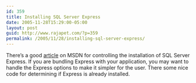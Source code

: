```yaml
---
id: 359
title: Installing SQL Server Express
date: 2005-11-28T15:29:00-05:00
layout: post
guid: http://www.rajapet.com/?p=359
permalink: /2005/11/28/installing-sql-server-express/
---
```

There&#8217;s a good [article](http://msdn.microsoft.com/library/default.asp?url=/library/en-us/dnsse/html/EmSQLExCustApp.asp "Embedding SQL Server Express into Custom Applications") on MSDN for controlling the installation of SQL Server Express. If you are bundling Express with your application, you may want to handle the Express options to make it simpler for the user. There some nice code for determining if Express is already installed.